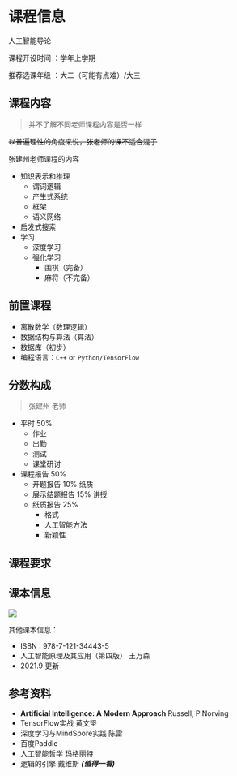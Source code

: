# 课程信息

人工智能导论

课程开设时间 ：学年上学期

推荐选课年级 ：大二（可能有点难）/大三

## 课程内容

> 并不了解不同老师课程内容是否一样

~~以普遍理性的角度来说，张老师的课不适合混子~~

张建州老师课程的内容
-   知识表示和推理
    -   谓词逻辑
    -   产生式系统
    -   框架
    -   语义网络
-   启发式搜索
-   学习
    -   深度学习
    -   强化学习
        -   围棋（完备）
        -   麻将（不完备）


## 前置课程

-   离散数学（数理逻辑）
-   数据结构与算法（算法）
-   数据库（初步）
-   编程语言：`C++` or `Python/TensorFlow`


## 分数构成

> 张建州 老师
-   平时 50%
    -   作业
    -   出勤
    -   测试
    -   课堂研讨
-   课程报告 50%
    -   开题报告 10% 纸质
    -   展示结题报告 15% 讲授
    -   纸质报告 25%
        -   格式
        -   人工智能方法
        -   新颖性


## 课程要求



## 课本信息

![](http://image12.bookschina.com/2018/20181002/2/7893982.jpg)

其他课本信息：
- ISBN : 978-7-121-34443-5
- 人工智能原理及其应用（第四版） 王万森
- 2021.9 更新

## 参考资料

-   **Artificial Intelligence: A Modern Approach**  Russell, P.Norving
-   TensorFlow实战 黄文坚
-   深度学习与MindSpore实践 陈雷
-   百度Paddle
-   人工智能哲学 玛格丽特
-   逻辑的引擎 戴维斯 ***(值得一看)***